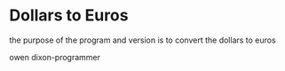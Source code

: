 # Dollars to Euros
the purpose of the program and version is to convert the dollars to euros

 owen dixon-programmer 
